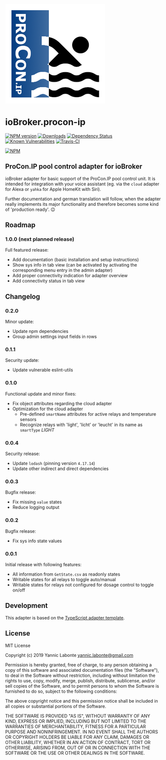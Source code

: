 ![Logo](admin/iobroker-procon-ip.png)
# ioBroker.procon-ip

[![NPM version](http://img.shields.io/npm/v/iobroker.procon-ip.svg)](https://www.npmjs.com/package/iobroker.procon-ip)
[![Downloads](https://img.shields.io/npm/dm/iobroker.procon-ip.svg)](https://www.npmjs.com/package/iobroker.procon-ip)
[![Dependency Status](https://img.shields.io/david/ylabonte/iobroker.procon-ip.svg)](https://david-dm.org/ylabonte/iobroker.procon-ip)
[![Known Vulnerabilities](https://snyk.io/test/github/ylabonte/ioBroker.procon-ip/badge.svg)](https://snyk.io/test/github/ylabonte/ioBroker.procon-ip)
[![Travis-CI](http://img.shields.io/travis/ylabonte/ioBroker.procon-ip/master.svg)](https://travis-ci.org/ylabonte/ioBroker.procon-ip)

[![NPM](https://nodei.co/npm/iobroker.procon-ip.png?downloads=true)](https://nodei.co/npm/iobroker.procon-ip/)


## ProCon.IP pool control adapter for ioBroker
ioBroker adapter for basic support of the ProCon.IP pool control unit. It is intended for integration with your voice 
assistant (eg. via the `cloud` adapter for Alexa or `yahka` for Apple HomeKit with Siri).

Further documentation and german translation will follow, when the adapter really implements its major functionality and
therefore becomes some kind of 'production ready'. 😉


## Roadmap

### 1.0.0 (next planned release)
Full featured release:
* Add documentation (basic installation and setup instructions)
* Show sys info in tab view (can be activated by activating the corresponding menu entry in the admin adapter)
* Add proper connectivity indication for adapter overview
* Add connectivity status in tab view


## Changelog

### 0.2.0
Minor update:
* Update npm dependencies
* Group admin settings input fields in rows

### 0.1.1
Security update:
* Update vulnerable eslint-utils

### 0.1.0
Functional update and minor fixes:
* Fix object attributes regarding the cloud adapter
* Optimization for the cloud adapter
    * Pre-defined `smartName` attributes for active relays and temperature sensors
    * Recognize relays with 'light', 'licht' or 'leucht' in its name as `smartType` _LIGHT_ 

### 0.0.4
Security release:
* Update `lodash` (pinning version `4.17.14`)
* Update other indirect and direct dependencies

### 0.0.3
Bugfix release:
* Fix missing `value` states
* Reduce logging output

### 0.0.2
Bugfix release:
* Fix sys info state values

### 0.0.1
Initial release with following features:
* All information from `GetState.csv` as readonly states
* Writable states for all relays to toggle auto/manual
* Writable states for relays not configured for dosage control to toggle on/off 


## Development
This adapter is based on the [TypeScript adapter template](https://github.com/ioBroker/ioBroker.template/tree/master/TypeScript).


## License
MIT License

Copyright (c) 2019 Yannic Labonte <yannic.labonte@gmail.com>

Permission is hereby granted, free of charge, to any person obtaining a copy
of this software and associated documentation files (the "Software"), to deal
in the Software without restriction, including without limitation the rights
to use, copy, modify, merge, publish, distribute, sublicense, and/or sell
copies of the Software, and to permit persons to whom the Software is
furnished to do so, subject to the following conditions:

The above copyright notice and this permission notice shall be included in all
copies or substantial portions of the Software.

THE SOFTWARE IS PROVIDED "AS IS", WITHOUT WARRANTY OF ANY KIND, EXPRESS OR
IMPLIED, INCLUDING BUT NOT LIMITED TO THE WARRANTIES OF MERCHANTABILITY,
FITNESS FOR A PARTICULAR PURPOSE AND NONINFRINGEMENT. IN NO EVENT SHALL THE
AUTHORS OR COPYRIGHT HOLDERS BE LIABLE FOR ANY CLAIM, DAMAGES OR OTHER
LIABILITY, WHETHER IN AN ACTION OF CONTRACT, TORT OR OTHERWISE, ARISING FROM,
OUT OF OR IN CONNECTION WITH THE SOFTWARE OR THE USE OR OTHER DEALINGS IN THE
SOFTWARE.
